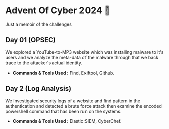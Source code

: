 # Advent Of Cyber 2024 🎄
Just a memoir of the challenges

## Day 01 (OPSEC)
We explored a YouTube-to-MP3 website which was installing malware to it's users and we analyze the meta-data of the malware through that we back trace to the attacker's actual identity. 

- **Commands & Tools Used :** Find, Exiftool, Github.

## Day 2 (Log Analysis)
We Investigated security logs of a website and find pattern in the authentication and detected a brute force attack then examine the encoded powershell command that has been run on the systems.

- **Commands & Tools Used :** Elastic SIEM, CyberChef.
